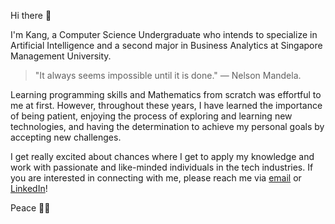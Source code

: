 Hi there 👋

I'm Kang, a Computer Science Undergraduate who intends to specialize in Artificial Intelligence and a second major in Business Analytics at Singapore Management University. 

> "It always seems impossible until it is done." ― Nelson Mandela. 

Learning programming skills and Mathematics from scratch was effortful to me at first. However, throughout these years, I have learned the importance of being patient, enjoying the process of exploring and learning new technologies, and having the determination to achieve my personal goals by accepting new challenges. 

I get really excited about chances where I get to apply my knowledge and work with passionate and like-minded individuals in the tech industries. If you are interested in connecting with me, please reach me via [email](kang.chinshen@gmail.com) or [LinkedIn](kang.chinshen@gmail.com)! 

Peace ✌🏻
